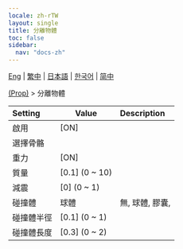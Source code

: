 ```yaml
---
locale: zh-rTW
layout: single
title: 分離物體
toc: false
sidebar:
  nav: "docs-zh"
---
```

[Eng](/dancexr/menu/2025.4/prop/detach_object) | [繁中](/tw/dancexr/menu/2025.4/prop/detach_object) | [日本語](/jp/dancexr/menu/2025.4/prop/detach_object) | [한국어](/kr/dancexr/menu/2025.4/prop/detach_object) | [简中](/zh/dancexr/menu/2025.4/prop/detach_object)

[(Prop)](../menu#(Prop)) > 分離物體



| Setting | Value | Description |
| :--- | --- | :--- |
|<nobr>啟用</nobr>| [ON] | 
|<nobr>選擇骨骼</nobr>|| 
|<nobr>重力</nobr>| [ON] | 
|<nobr>質量</nobr>| [0.1] (0 ~ 10) | 
|<nobr>減震</nobr>| [0] (0 ~ 1) | 
|<nobr>碰撞體</nobr>| 球體 | 無, 球體, 膠囊, 
|<nobr>碰撞體半徑</nobr>| [0.1] (0 ~ 1) | 
|<nobr>碰撞體長度</nobr>| [0.3] (0 ~ 2) | 
